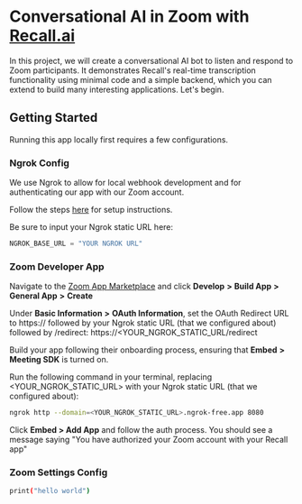 # Conversational AI in Zoom with [Recall.ai](https://www.recall.ai/)

In this project, we will create a conversational AI bot to listen and respond to Zoom participants. It demonstrates Recall's real-time transcription functionality using minimal code and a simple backend, which you can extend to build many interesting applications. Let's begin.

## Getting Started

Running this app locally first requires a few configurations.

### Ngrok Config
We use Ngrok to allow for local webhook development and for authenticating our app with our Zoom account. 

Follow the steps [here](https://docs.recall.ai/docs/local-webhook-development#ngrok-setup) for setup instructions. 

Be sure to input your Ngrok static URL here:

```python
NGROK_BASE_URL = "YOUR NGROK URL"
```

### Zoom Developer App

Navigate to the [Zoom App Marketplace](https://marketplace.zoom.us/) and click **Develop** **>** **Build App** **>** **General App** **>** **Create** 

Under **Basic Information** **>** **OAuth Information**, set the OAuth Redirect URL to https:// followed by your Ngrok static URL (that we configured about) followed by /redirect: https://<YOUR_NGROK_STATIC_URL/redirect

Build your app following their onboarding process, ensuring that **Embed** **>** **Meeting SDK** is turned on.

Run the following command in your terminal, replacing <YOUR_NGROK_STATIC_URL> with your Ngrok static URL (that we configured about):

```bash
ngrok http --domain=<YOUR_NGROK_STATIC_URL>.ngrok-free.app 8080
```

Click **Embed > Add App** and follow the auth process. You should see a message saying "You have authorized your Zoom account with your Recall app"

### Zoom Settings Config


```bash
print("hello world")
```
